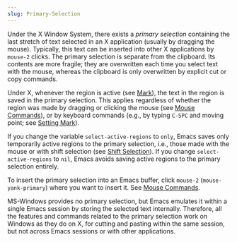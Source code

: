```yaml
---
slug: Primary-Selection
---
```


Under the X Window System, there exists a *primary selection* containing the last stretch of text selected in an X application (usually by dragging the mouse). Typically, this text can be inserted into other X applications by `mouse-2` clicks. The primary selection is separate from the clipboard. Its contents are more fragile; they are overwritten each time you select text with the mouse, whereas the clipboard is only overwritten by explicit cut or copy commands.

Under X, whenever the region is active (see [Mark](Mark)), the text in the region is saved in the primary selection. This applies regardless of whether the region was made by dragging or clicking the mouse (see [Mouse Commands](Mouse-Commands)), or by keyboard commands (e.g., by typing `C-SPC` and moving point; see [Setting Mark](Setting-Mark)).

If you change the variable `select-active-regions` to `only`, Emacs saves only temporarily active regions to the primary selection, i.e., those made with the mouse or with shift selection (see [Shift Selection](Shift-Selection)). If you change `select-active-regions` to `nil`, Emacs avoids saving active regions to the primary selection entirely.

To insert the primary selection into an Emacs buffer, click `mouse-2` (`mouse-yank-primary`) where you want to insert it. See [Mouse Commands](Mouse-Commands).

MS-Windows provides no primary selection, but Emacs emulates it within a single Emacs session by storing the selected text internally. Therefore, all the features and commands related to the primary selection work on Windows as they do on X, for cutting and pasting within the same session, but not across Emacs sessions or with other applications.
